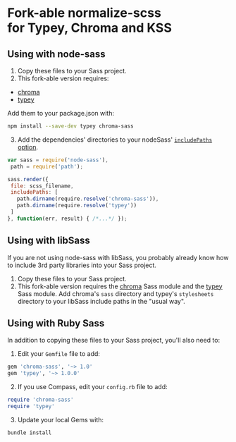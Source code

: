 # Fork-able normalize-scss<br> for Typey, Chroma and KSS

## Using with node-sass

1. Copy these files to your Sass project.
2. This fork-able version requires:

  * [chroma](https://github.com/JohnAlbin/chroma)
  * [typey](https://github.com/jptaranto/typey)

  Add them to your package.json with:

 ```bash
npm install --save-dev typey chroma-sass
```

3. Add the dependencies' directories to your nodeSass' [`includePaths` option](https://github.com/sass/node-sass#includepaths).

 ```js
var sass = require('node-sass'),
  path = require('path');

sass.render({
  file: scss_filename,
  includePaths: [
    path.dirname(require.resolve('chroma-sass')),
    path.dirname(require.resolve('typey'))
  ]
}, function(err, result) { /*...*/ });
```

## Using with libSass

If you are not using node-sass with libSass, you probably already know how to include 3rd party libraries into your Sass project.

1. Copy these files to your Sass project.
2. This fork-able version requires the [chroma](https://github.com/JohnAlbin/chroma) Sass module and the [typey](https://github.com/jptaranto/typey) Sass module. Add chroma's `sass` directory and typey's `stylesheets` directory to your libSass include paths in the "usual way".

## Using with Ruby Sass

In addition to copying these files to your Sass project, you'll also need to:

1. Edit your `Gemfile` file to add:

 ```ruby
gem 'chroma-sass', '~> 1.0'
gem 'typey', '~> 1.0.0'
```

2. If you use Compass, edit your `config.rb` file to add:

 ```ruby
require 'chroma-sass'
require 'typey'
```

3. Update your local Gems with:

 ```
bundle install
```
